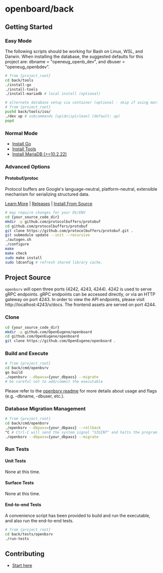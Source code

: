 # openboard/back

## Getting Started

### Easy Mode

The following scripts should be working for Bash on Linux, WSL, and Darwin. When
installing the database, the suggested defaults for this project are:
dbname = "openeug_openb_dev", and dbuser = "openeug_openbdev".

```sh
# from {project_root}
cd back/tools
./install-go
./install-tools
./install-mariadb # local install (optional)
```

```sh
# alternate database setup via container (optional - skip if using mariadb "local install")
# from {project_root}
pushd back/tools/iso/
./dev up # subcommands [up|dn|ip|clean] (default: up)
popd
```

### Normal Mode

- [Install Go](https://golang.org/doc/install)
- [Install Tools](./tools/install-tools)
- [Install MariaDB (>=10.2.22)](https://www.google.com/search?q=install+mariadb+stable+on)

### Advanced Options

#### Protobuf/protoc

Protocol buffers are Google's language-neutral, platform-neutral, extensible
mechanism for serializing structured data.

[Learn More](https://developers.google.com/protocol-buffers/) |
[Releases](https://github.com/protocolbuffers/protobuf/releases) |
[Install From
Source](https://github.com/protocolbuffers/protobuf/blob/master/src/README.md)

```sh
# may require changes for your OS/ENV
cd {your_source_code_dir}
mkdir -p github.com/protocolbuffers/protobuf
cd github.com/protocolbuffers/protobuf
git clone https://github.com/protocolbuffers/protobuf.git .
git submodule update --init --recursive
./autogen.sh
./configure
make
make check
sudo make install
sudo ldconfig # refresh shared library cache.
```

## Project Source

`openbsrv` will open three ports (4242, 4243, 4244). 4242 is used to serve gRPC
endpoints. gRPC endpoints can be accessed directly, or via an HTTP gateway on
port 4243. In order to view the API endpoints, please visit
http://localhost:4243/v/docs. The frontend assets are served on port 4244.

### Clone

```sh
cd {your_source_code_dir}
mkdir -p github.com/OpenEugene/openboard
cd github.com/OpenEugene/openboard
git clone https://github.com/OpenEugene/openboard .
```

### Build and Execute

```sh
# from {project_root}
cd back/cmd/openbsrv
go build
./openbsrv --dbpass={your_dbpass} --migrate
# be careful not to add/commit the executable
```

Please refer to the [openbsrv readme](./cmd/openbsrv/README.md) for more details
about usage and flags (e.g. -dbname, -dbuser, etc.).

### Database Migration Management

```sh
# from {project_root}
cd back/cmd/openbsrv
./openbsrv --dbpass={your_dbpass} --rollback
^C # Ctrl-C will send the system signal "SIGINT" and halts the program
./openbsrv --dbpass={your_dbpass} --migrate
```

### Run Tests

#### Unit Tests

None at this time.

#### Surface Tests

None at this time.

#### End-to-end Tests

A convenience script has been provided to build and run the executable, and also
run the end-to-end tests.

```sh
# from {project_root}
cd back/tests/openbsrv
./run-tests
```

## Contributing

- [Start here](../docs/CONTRIBUTING.md)
